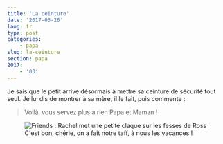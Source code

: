 ```yaml
---
title: 'La ceinture'
date: '2017-03-26'
lang: fr
type: post
categories:
    - papa
slug: la-ceinture
section: papa
2017:
    - '03'
---
```


Je sais que le petit arrive désormais à mettre sa ceinture de sécurité tout seul. Je lui dis de montrer à sa mère, il le fait, puis commente :

> Voilà, vous servez plus à rien Papa et Maman !

<figure>
  <img src="{{<fileFolder>}}yeah.gif" alt="Friends : Rachel met une petite claque sur les fesses de Ross"/>
  <figcaption>C'est bon, chérie, on a fait notre taff, à nous les vacances !</figcaption>
</figure>